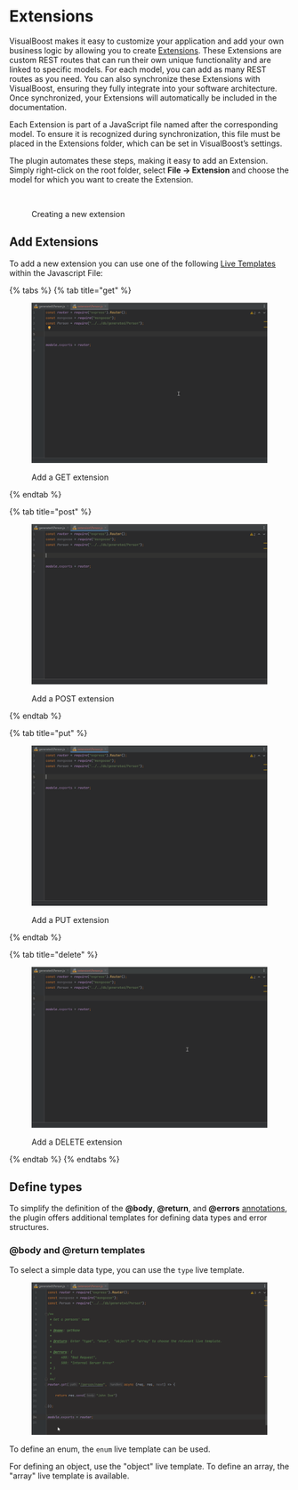 # Extensions

VisualBoost makes it easy to customize your application and add your own business logic by allowing you to create [Extensions](../model-editor/model/functions/extension.md). These Extensions are custom REST routes that can run their own unique functionality and are linked to specific models. For each model, you can add as many REST routes as you need. You can also synchronize these Extensions with VisualBoost, ensuring they fully integrate into your software architecture. Once synchronized, your Extensions will automatically be included in the documentation.&#x20;

Each Extension is part of a JavaScript file named after the corresponding model. To ensure it is recognized during synchronization, this file must be placed in the Extensions folder, which can be set in VisualBoost’s settings.&#x20;

The plugin automates these steps, making it easy to add an Extension. Simply right-click on the root folder, select **File -> Extension** and choose the model for which you want to create the Extension.

<figure><img src="../.gitbook/assets/add_extension.gif" alt=""><figcaption><p>Creating a new extension</p></figcaption></figure>

## Add Extensions

To add a new extension you can use one of the following [Live Templates](https://www.jetbrains.com/help/webstorm/using-live-templates.html#live\_templates\_types) within the Javascript File:

{% tabs %}
{% tab title="get" %}
<figure><img src="../.gitbook/assets/add_extension_get.gif" alt=""><figcaption><p>Add a GET extension</p></figcaption></figure>
{% endtab %}

{% tab title="post" %}
<figure><img src="../.gitbook/assets/add_extension_post.gif" alt=""><figcaption><p>Add a POST extension</p></figcaption></figure>
{% endtab %}

{% tab title="put" %}
<figure><img src="../.gitbook/assets/add_extension_put.gif" alt=""><figcaption><p>Add a PUT extension</p></figcaption></figure>
{% endtab %}

{% tab title="delete" %}
<figure><img src="../.gitbook/assets/add_extension_delete.gif" alt=""><figcaption><p>Add a DELETE extension</p></figcaption></figure>
{% endtab %}
{% endtabs %}



## Define types

To simplify the definition of the **@body**, **@return**, and **@errors** [annotations](../model-editor/model/functions/extension.md#annotation-values), the plugin offers additional templates for defining data types and error structures.&#x20;

### @body and @return templates

To select a simple data type, you can use the `type` live template.&#x20;

<figure><img src="../.gitbook/assets/select_simple_type.gif" alt=""><figcaption></figcaption></figure>

To define an enum, the `enum` live template can be used.&#x20;





For defining an object, use the "object" live template. To define an array, the "array" live template is available.

